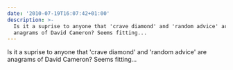 ```yaml
---
date: '2010-07-19T16:07:42+01:00'
description: >-
  Is it a suprise to anyone that 'crave diamond' and 'random advice' are
  anagrams of David Cameron? Seems fitting...
---
```

Is it a suprise to anyone that 'crave diamond' and 'random advice' are anagrams of David Cameron? Seems fitting...
